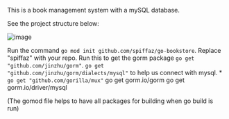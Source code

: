This is a book management system with a mySQL database.

See the project structure below:

![image](https://user-images.githubusercontent.com/35563797/200115098-8e7174fe-184d-49ce-a0d1-8a01b46212ca.png)

Run the command ``` go mod init github.com/spiffaz/go-bookstore ```. Replace "spiffaz" with your repo.
Run this to get the gorm package ``` go get "github.com/jinzhu/gorm" ```.
``` go get "github.com/jinzhu/gorm/dialects/mysql" ``` to help us connect with mysql. *
``` go get "github.com/gorilla/mux" ```
go get gorm.io/gorm
go get gorm.io/driver/mysql

(The gomod file helps to have all packages for building when go build is run)

